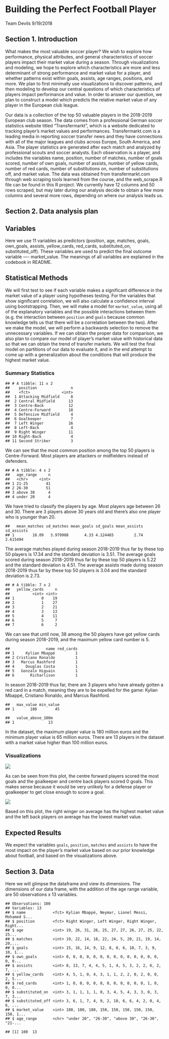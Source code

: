 Building the Perfect Football Player
================
Team Devils
9/19/2018

## Section 1. Introduction

What makes the most valuable soccer player? We wish to explore how
performance, physical attributes, and general characteristics of soccer
players impact their market value during a season. Through
visualizations and modeling, we hope to explore which characteristics
are more and less determinant of strong performance and market value for
a player, and whether patterns exist within goals, assists, age ranges,
positions, and more. We plan to first minimally use visualizations to
discover patterns, and then modeling to develop our central questions of
which characteristics of players impact performance and value. In order
to answer our question, we plan to construct a model which predicts the
relative market value of any player in the European club league.

Our data is a collection of the top 50 valuable players in the 2018-2019
European club season. The data comes from a professional German soccer
statistics website titled “Transfermarkt”, which is a website dedicated
to tracking player’s market values and performances. Transfermarkt.com
is a leading media in reporting soccer transfer news and they have
connections with all of the major leagues and clubs across Europe, South
America, and Asia. The player statistics are generated after each match
and analyzed by professional scouts and soccer analysts. Each
observation is a player, and includes the variables name, position,
number of matches, number of goals scored, number of own goals, number
of assists, number of yellow cards, number of red cards, number of
substitutions on, number of substitutions off, and market value. The
data was obtained from transfermarkt.com through web scraping tools
learned from the course, and the web\_scrape.R file can be found in this
R project. We currently have 12 columns and 50 rows scraped, but may
later during our analysis decide to obtain a few more columns and
several more rows, depending on where our analysis leads us.

## Section 2. Data analysis plan

## Variables

Here we use 11 variables as predictors (position, age, matches, goals,
own\_goals, assists, yellow\_cards, red\_cards, substituted\_on,
substituted\_off). These variables are used to predict the final outcome
variable —- market\_value. The meanings of all variables are explained
in the codebook in README.

## Statistical Methods

We will first test to see if each variable makes a significant
difference in the market value of a player using hypotheses testing. For
the variables that show significant correlation, we will also calculate
a confidence interval using bootstrapping. Then, we will make a model
for `market_value`, using all of the explanatory variables and the
possible interactions between them (e.g. the interaction between
`position` and `goals` because common knowledge tells us that there will
be a correlation between the two). After we make the model, we will
perform a backwards selection to remove the unnecessary variables. If we
can obtain the proper data for comparison, we also plan to compare our
model of player’s market value with historical data so that we can
obtain the trend of transfer markets. We will test the final model on
partitions of our data to evaluate it, and in the end attempt to come up
with a generalization about the conditions that will produce the highest
market value.

### Summary Statistics

    ## # A tibble: 11 x 2
    ##    position               n
    ##    <fct>              <int>
    ##  1 Attacking Midfield     8
    ##  2 Central Midfield      13
    ##  3 Centre-Back           12
    ##  4 Centre-Forward        18
    ##  5 Defensive Midfield     4
    ##  6 Goalkeeper             7
    ##  7 Left Winger           16
    ##  8 Left-Back              4
    ##  9 Right Winger          11
    ## 10 Right-Back             4
    ## 11 Second Striker         3

We can see that the most common position among the top 50 players is
Centre-Forward. Most players are attackers or midfielders instead of
defenders.

    ## # A tibble: 4 x 2
    ##   age_range     n
    ##   <chr>     <int>
    ## 1 21-25        41
    ## 2 26-30        51
    ## 3 above 30      4
    ## 4 under 20      4

We have tried to classify the players by age. Most players age between
26 and 30. There are 3 players above 30 years old and there’s also one
player who is younger than
    20.

    ##   mean_matches sd_matches mean_goals sd_goals mean_assists sd_assists
    ## 1        18.09   3.979988       4.33 4.124465         2.74   2.615494

The average matches played during season 2018-2019 thus far by these top
50 players is 17.34 and the standard deviation is 3.51. The average
goals scored during season 2018-2019 thus far by these top 50 players is
5.22 and the standard deviation is 4.51. The average assists made during
season 2018-2019 thus far by these top 50 players is 3.04 and the
standard deviation is 2.73.

    ## # A tibble: 7 x 2
    ##   yellow_cards     n
    ##          <int> <int>
    ## 1            0    19
    ## 2            1    27
    ## 3            2    21
    ## 4            3    13
    ## 5            4    11
    ## 6            5     7
    ## 7            6     2

We can see that until now, 38 among the 50 players have got yellow cards
during season 2018-2019, and the maximum yellow card number is 5.

    ##                name red_cards
    ## 1     Kylian Mbappé         1
    ## 2 Cristiano Ronaldo         1
    ## 3   Marcus Rashford         1
    ## 4     Douglas Costa         1
    ## 5   Gonzalo Higuain         1
    ## 6       Richarlison         1

In season 2018-2019 thus far, there are 3 players who have already
gotten a red card in a match, meaning they are to be expelled for the
game: Kylian Mbappé, Cristiano Ronaldo, and Marcus Rashford.

    ##   max_value min_value
    ## 1       180        45

    ##   value_above_100m
    ## 1               13

In the dataset, the maximum player value is 180 million euros and the
minimum player value is 65 million euros. There are 13 players in the
dataset with a market value higher than 100 million euros.

### Visualizations

![](proposal_files/figure-gfm/position_goals-1.png)<!-- -->

As can be seen from this plot, the centre forward players scored the
most goals and the goalkeeper and centre back players scored 0 goals.
This makes sense because it would be very unlikely for a defense player
or goalkeeper to get close enough to score a goal.

![](proposal_files/figure-gfm/position_value-1.png)<!-- -->

Based on this plot, the right winger on average has the highest market
value and the left back players on average has the lowest market value.

## Expected Results

We expect the variables `goals`, `position`, `matches` and `assists` to
have the most impact on the player’s market value based on our prior
knowledge about football, and based on the visualizations above.

## Section 3. Data

Here we will glimpse the dataframe and view its dimensions. The
dimensions of our data frame, with the addition of the age range
variable, are 50 observations x 13 variables.

    ## Observations: 100
    ## Variables: 13
    ## $ name            <fct> Kylian Mbappé, Neymar, Lionel Messi, Mohamed S...
    ## $ position        <fct> Right Winger, Left Winger, Right Winger, Right...
    ## $ age             <int> 19, 26, 31, 26, 25, 27, 27, 26, 27, 25, 22, 25...
    ## $ matches         <int> 19, 22, 14, 18, 22, 24, 5, 20, 21, 19, 14, 20,...
    ## $ goals           <int> 15, 16, 14, 9, 12, 8, 0, 6, 10, 7, 3, 9, 10, 1...
    ## $ own_goals       <int> 0, 0, 0, 0, 0, 0, 0, 0, 0, 0, 0, 0, 0, 0, 0, 0...
    ## $ assists         <int> 8, 13, 7, 4, 4, 5, 1, 4, 5, 3, 2, 2, 6, 2, 7, ...
    ## $ yellow_cards    <int> 4, 5, 1, 0, 4, 3, 1, 1, 2, 2, 0, 2, 0, 0, 2, 5...
    ## $ red_cards       <int> 1, 0, 0, 0, 0, 0, 0, 0, 0, 0, 0, 0, 1, 0, 0, 0...
    ## $ substituted_on  <int> 3, 1, 1, 1, 1, 0, 3, 4, 5, 4, 3, 3, 0, 3, 7, 3...
    ## $ substituted_off <int> 3, 6, 1, 7, 4, 9, 2, 10, 6, 6, 4, 2, 0, 4, 6, ...
    ## $ market_value    <int> 180, 180, 180, 150, 150, 150, 150, 150, 150, 1...
    ## $ age_range       <chr> "under 20", "26-30", "above 30", "26-30", "21-...

    ## [1] 100  13
